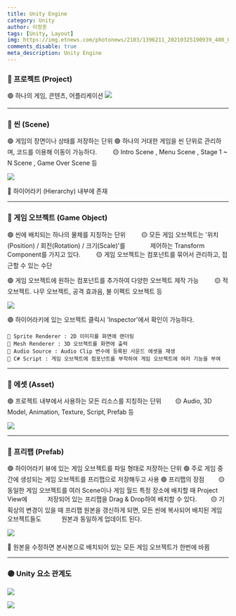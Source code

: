 ```yaml
---
title: Unity Engine
category: Unity
author: 이정훈
tags: [Unity, Layout]
img: https://img.etnews.com/photonews/2103/1396211_20210325190939_408_0012.jpg
comments_disable: true
meta_description: Unity Engine
---
```


### 🔴 프로젝트 (Project)

🟢 하나의 게임, 콘텐츠, 어플리케이션
![](https://i.imgur.com/DRs3TTm.png)
***

### 🔴 씬 (Scene)

🟢 게임의 장면이나 상태를 저장하는 단위
🟢 하나의 거대한 게임을 씬 단위로 관리하며, 코드를 이용해 이동이 가능하다.
&ensp;&ensp;&ensp;&ensp; 🟡 Intro Scene , Menu Scene , Stage 1 ~ N Scene , Game Over Scene 등

![](https://i.imgur.com/xw6AQxl.png)

🔵 하이어라키 (Hierarchy) 내부에 존재

***

### 🔴 게임 오브젝트 (Game Object)

🟢 씬에 배치되는 하나의 물체를 지칭하는 단위
&ensp;&ensp;&ensp;&ensp; 🟡 모든 게임 오브젝트는 '위치(Position) / 회전(Rotation) / 크기(Scale)'를
&ensp;&ensp;&ensp;&ensp;&ensp;&ensp;&ensp; 제어하는 Transform Component를 가지고 있다.
&ensp;&ensp;&ensp;&ensp; 🟡 게임 오브젝트는 컴포넌트를 묶어서 관리하고, 접근할 수 있는 수단
	
🟢 게임 오브젝트에 원하는 컴포넌트를 추가하여 다양한 오브젝트 제작 가능
&ensp;&ensp;&ensp;&ensp; 🟡 적 오브젝트. 나무 오브젝트, 공격 효과음, 불 이펙트 오브젝트 등

![](https://i.imgur.com/kCw0qGt.png)

🟣 하이어라키에 있는 오브젝트 클릭시 'Inspector'에서 확인이 가능하다.

	🔵 Sprite Renderer : 2D 이미지를 화면에 랜더링
	🔵 Mesh Renderer : 3D 오브젝트를 화면에 출력
	🔵 Audio Source : Audio Clip 변수에 등록된 사운드 에셋을 재생
	🔵 C# Script : 게임 오브젝트에 컴포넌트를 부착하여 게임 오브젝트에 여러 기능을 부여

***

### 🔴 에셋 (Asset)

🟢 프로젝트 내부에서 사용하는 모든 리소스를 지칭하는 단위
&ensp;&ensp;&ensp;&ensp;🟡 Audio, 3D Model, Animation, Texture, Script, Prefab 등
	
![](https://i.imgur.com/Pi1CEd9.png)

***

### 🔴 프리팹 (Prefab)

🟢 하이어라키 뷰에 있는 게임 오브젝트를 파일 형태로 저장하는 단위
🟢 주로 게임 중간에 생성되는 게임 오브젝트를 프리팹으로 저장해두고 사용
🟢 프리팹의 장점
&ensp;&ensp;&ensp;&ensp;🟡 동일한 게임 오브젝트를 여러 Scene이나 게임 월드 특정 장소에 배치할 때 Project View에 
		&ensp;&ensp;&ensp;&ensp;&ensp;&ensp;저장되어 있는 프리팹을 Drag & Drop하여 배치할 수 있다.
&ensp;&ensp;&ensp;&ensp;🟡 기획상의 변경이 있을 때 프리팹 원본을 갱신하게 되면, 모든 씬에 복사되어 배치된 게임 오브젝트들도 
		&ensp;&ensp;&ensp;&ensp;&ensp;&ensp;원본과 동일하게 업데이트 된다.

![](https://i.imgur.com/JkqFNwl.png)

🔵 원본을 수정하면 본사본으로 배치되어 있는 모든 게임 오브젝트가 한번에 바뀜

***

### 🟣 Unity 요소 관계도
 
![](https://i.imgur.com/UjrCV5h.png)

![](https://i.imgur.com/qQkJElX.png)
